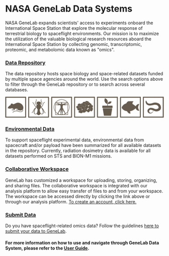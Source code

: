 # NASA GeneLab Data Systems

NASA GeneLab expands scientists' access to experiments onboard the International Space Station that explore the molecular response of terrestrial biology to spaceflight environments. Our mission is to maximize the utilization of the valuable biological research resources aboard the International Space Station by collecting genomic, transcriptomic, proteomic, and metabolomic data known as "omics".

### [Data Repository](https://genelab-data.ndc.nasa.gov/genelab/projects/)

The data repository hosts space biology and space-related datasets funded by multiple space agencies around the world. Use the search options above to filter through the GeneLab repository or to search across several databases.

![GeneLab Data System model organisms](.gitbook/assets/icons.png)

### [Environmental Data](https://genelab-data.ndc.nasa.gov/genelab/environmental/radiation)

To support spaceflight experimental data, environmental data from spacecraft and/or payload have been summarized for all available datasets in the repository. Currently, radiation dosimetry data is available for all datasets performed on STS and BION-M1 missions.

### [Collaborative Workspace](https://genelab-data.ndc.nasa.gov/workspace-sso-login)

GeneLab has customized a workspace for uploading, storing, organizing, and sharing files. The collaborative workspace is integrated with our analysis platform to allow easy transfer of files to and from your workspace. The workspace can be accessed directly by clicking the link above or through our analysis platform. [To create an account, click here.](https://genelab-data.ndc.nasa.gov/workspace-sso-login)

### [Submit Data](.gitbook/assets/submit)

Do you have spaceflight-related omics data? Follow the guidelines [here to submit your data to GeneLab](.gitbook/assets/submit).

#### For more information on how to use and navigate through GeneLab Data System, please refer to the [User Guide](.gitbook/assets/usermanual).
